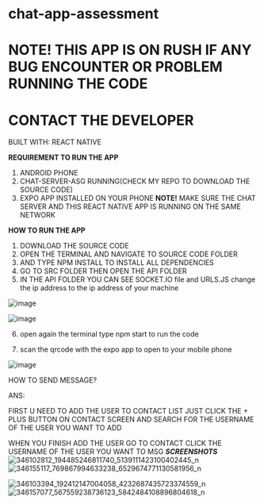 # chat-app-assessment

# NOTE! THIS APP IS ON RUSH IF ANY BUG ENCOUNTER OR PROBLEM RUNNING THE CODE

# CONTACT THE DEVELOPER

BUILT WITH:
REACT NATIVE

**REQUIREMENT TO RUN THE APP**

1. ANDROID PHONE
2. CHAT-SERVER-ASG RUNNING(CHECK MY REPO TO DOWNLOAD THE SOURCE CODE)
3. EXPO APP INSTALLED ON YOUR PHONE
   **NOTE!**
   MAKE SURE THE CHAT SERVER AND THIS REACT NATIVE APP IS RUNNING ON THE SAME NETWORK

**HOW TO RUN THE APP**

1. DOWNLOAD THE SOURCE CODE
2. OPEN THE TERMINAL AND NAVIGATE TO SOURCE CODE FOLDER
3. AND TYPE NPM INSTALL TO INSTALL ALL DEPENDENCIES
4. GO TO SRC FOLDER THEN OPEN THE API FOLDER
5. IN THE API FOLDER YOU CAN SEE SOCKET.IO file and URLS.JS change the ip address to the ip address of your machine

![image](https://github.com/egboyguda/chat-app-assessment/assets/14038474/4cfc0c00-9a6e-48fb-8b6c-ec1ed7035079)

![image](https://github.com/egboyguda/chat-app-assessment/assets/14038474/c947f885-eeef-4bd2-9491-1fd151a41d04)

6. open again the terminal type npm start to run the code

7. scan the qrcode with the expo app to open to your mobile phone

![image](https://github.com/egboyguda/chat-app-assessment/assets/14038474/cc5408f9-c69c-4577-a604-c7773a3f46f7)

HOW TO SEND MESSAGE?

ANS:

FIRST U NEED TO ADD THE USER TO CONTACT LIST
JUST CLICK THE + PLUS BUTTON ON CONTACT SCREEN AND SEARCH FOR THE USERNAME OF THE USER YOU WANT TO ADD

WHEN YOU FINISH ADD THE USER GO TO CONTACT CLICK THE USERNAME OF THE USER YOU WANT TO MSG
**_SCREENSHOTS_**
![346102812_194485246811740_5139111423100402445_n](https://github.com/egboyguda/chat-app-assessment/assets/14038474/eee23430-8f6c-4d47-9f0c-690e018fdfa3)
![346155117_769867994633238_6529674771130581956_n](https://github.com/egboyguda/chat-app-assessment/assets/14038474/1a41f229-5ab0-4a35-ae9d-ff08c1883147)

![346103394_192412147004058_4232687435723374559_n](https://github.com/egboyguda/chat-app-assessment/assets/14038474/d44456d8-c2a0-435b-ad5f-29a242e8b9c8)
![346157077_567559238736123_5842484108896804618_n](https://github.com/egboyguda/chat-app-assessment/assets/14038474/4de5c8d8-8b5c-4324-97ee-ce6a2cff7b1f)
